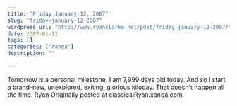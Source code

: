 ```yaml
---
title: "Friday January 12, 2007"
slug: "friday-january-12-2007"
wordpress_url: "http://www.ryanclarke.net/post/friday-january-12-2007/"
date: 2007-01-12
tags: []
categories: ["Xanga"]
description: ""

---
```


Tomorrow is a personal milestone. I am 7,999 days old today.
And so I start a brand-new, unexplored, exiting, glorious kiloday. That doesn't happen all the time.
Ryan
Originally posted at classicalRyan.xanga.com
